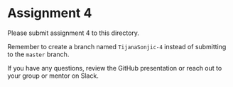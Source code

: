 # Assignment 4

Please submit assignment 4 to this directory.

Remember to create a branch named `TijanaSonjic-4` 
instead of submitting to the `master` branch.

If you have any questions, review the GitHub presentation or reach
out to your group or mentor on Slack.
